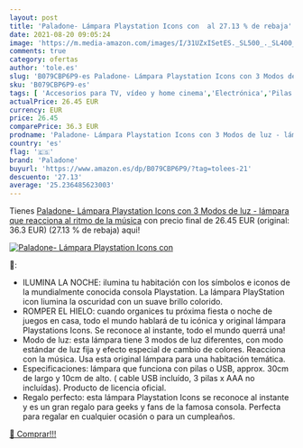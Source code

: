 ```yaml
---
layout: post
title: 'Paladone- Lámpara Playstation Icons con  al 27.13 % de rebaja'
date: 2021-08-20 09:05:24
image: 'https://m.media-amazon.com/images/I/31UZxISetES._SL500_._SL400_.jpg'
comments: true
category: ofertas
author: 'tole.es'
slug: 'B079CBP6P9-es Paladone- Lámpara Playstation Icons con 3 Modos de luz -...'
sku: 'B079CBP6P9-es'
tags: [ 'Accesorios para TV, vídeo y home cinema','Electrónica','Pilas','Pilas y cargadores','TV, vídeo y home cinema','paladone','playstation', ]
actualPrice: 26.45 EUR
currency: EUR
price: 26.45
comparePrice: 36.3 EUR
prodname: 'Paladone- Lámpara Playstation Icons con 3 Modos de luz - lámpara que reacciona al ritmo de la música'
country: 'es'
flag: '🇪🇸'
brand: 'Paladone'
buyurl: 'https://www.amazon.es/dp/B079CBP6P9/?tag=tolees-21'
descuento: '27.13'
average: '25.236485623003'
---
```


Tienes [Paladone- Lámpara Playstation Icons con 3 Modos de luz - lámpara que reacciona al ritmo de la música](https://www.amazon.es/dp/B079CBP6P9/?tag=tolees-21) con precio final de  26.45 EUR (original: 36.3 EUR) (27.13 %  de rebaja) aqui!

[![Paladone- Lámpara Playstation Icons con ](https://m.media-amazon.com/images/I/31UZxISetES._SL500_._SL400_.jpg)](https://www.amazon.es/dp/B079CBP6P9/?tag=tolees-21)

🔎:

- ILUMINA LA NOCHE: ilumina tu habitación con los símbolos e iconos de la mundialmente conocida consola Playstation. La lámpara PlayStation icon liumina la oscuridad con un suave brillo colorido.
- ROMPER EL HIELO: cuando organices tu próxima fiesta o noche de juegos en casa, todo el mundo hablará de tu icónica y original lámpara Playstations Icons. Se reconoce al instante, todo el mundo querrá una!
- Modo de luz: esta lámpara tiene 3 modos de luz diferentes, con modo estándar de luz fija y efecto especial de cambio de colores. Reacciona con la música. Usa esta original lámpara para una habitación temática.
- Especificaciones: lámpara que funciona con pilas o USB, approx. 30cm de largo y 10cm de alto. ( cable USB incluído, 3 pilas x AAA no incluídas). Producto de licencia oficial.
- Regalo perfecto: esta lámpara Playstation Icons se reconoce al instante y es un gran regalo para geeks y fans de la famosa consola. Perfecta para regalar en cualquier ocasión o para un cumpleaños.

[🛒 Comprar!!!](https://www.amazon.es/dp/B079CBP6P9/?tag=tolees-21)
